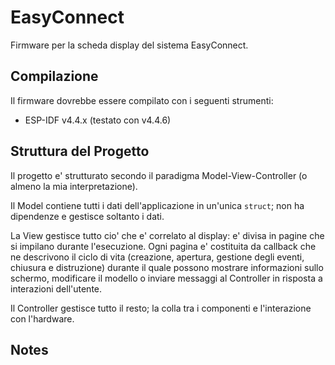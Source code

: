 # EasyConnect

Firmware per la scheda display del sistema EasyConnect.

## Compilazione

Il firmware dovrebbe essere compilato con i seguenti strumenti:
 - ESP-IDF v4.4.x (testato con v4.4.6)

## Struttura del Progetto

Il progetto e' strutturato secondo il paradigma Model-View-Controller (o almeno la mia interpretazione).

Il Model contiene tutti i dati dell'applicazione in un'unica `struct`; non ha dipendenze e gestisce soltanto i dati.

La View gestisce tutto cio' che e' correlato al display: e' divisa in pagine che si impilano durante l'esecuzione.
Ogni pagina e' costituita da callback che ne descrivono il ciclo di vita (creazione, apertura, gestione degli eventi, chiusura e distruzione) durante il quale possono mostrare informazioni sullo schermo, modificare il modello o inviare messaggi al Controller in risposta a interazioni dell'utente.

Il Controller gestisce tutto il resto; la colla tra i componenti e l'interazione con l'hardware.

## Notes
